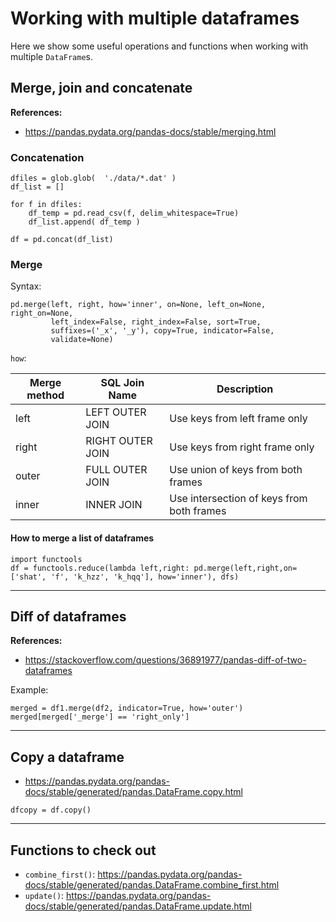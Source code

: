# Working with multiple dataframes

Here we show some useful operations and functions when working with multiple `DataFrame`s.


## Merge, join and concatenate

**References:**
- https://pandas.pydata.org/pandas-docs/stable/merging.html

### Concatenation

~~~~
dfiles = glob.glob(  './data/*.dat' )
df_list = []

for f in dfiles:
    df_temp = pd.read_csv(f, delim_whitespace=True)
    df_list.append( df_temp )

df = pd.concat(df_list)
~~~~

### Merge

Syntax:

~~~~
pd.merge(left, right, how='inner', on=None, left_on=None, right_on=None,
         left_index=False, right_index=False, sort=True,
         suffixes=('_x', '_y'), copy=True, indicator=False,
         validate=None)
~~~~


`how`:

| Merge method | SQL Join Name    |           Description                       |
| ------------ | ---------------- | ------------------------------------------- | 
|     left     | LEFT OUTER JOIN  | Use keys from left frame only               |
|     right    | RIGHT OUTER JOIN | Use keys from right frame only              |
|     outer    | FULL OUTER JOIN  | Use union of keys from both frames          |
|     inner    | INNER JOIN       | Use intersection of keys from both frames   |

#### How to merge a list of dataframes

~~~~
import functools
df = functools.reduce(lambda left,right: pd.merge(left,right,on=['shat', 'f', 'k_hzz', 'k_hqq'], how='inner'), dfs)
~~~~


--------------------------------------------------------------------------------------------

## Diff of dataframes

**References:**
- https://stackoverflow.com/questions/36891977/pandas-diff-of-two-dataframes

Example:

~~~~
merged = df1.merge(df2, indicator=True, how='outer')
merged[merged['_merge'] == 'right_only']
~~~~


--------------------------------------------------------------------------------------------

## Copy a dataframe

- https://pandas.pydata.org/pandas-docs/stable/generated/pandas.DataFrame.copy.html

~~~~
dfcopy = df.copy()
~~~~

--------------------------------------------------------------------------------------------

## Functions to check out

- `combine_first()`: https://pandas.pydata.org/pandas-docs/stable/generated/pandas.DataFrame.combine_first.html
- `update()`: https://pandas.pydata.org/pandas-docs/stable/generated/pandas.DataFrame.update.html
